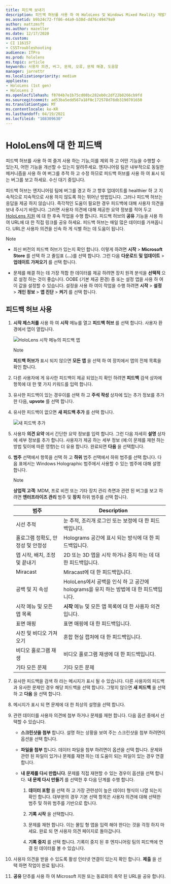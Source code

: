 ```yaml
---
title: 피드백 보내기
description: 피드백 허브를 사용 하 여 HoloLens 및 Windows Mixed Reality 개발자를 위한 실행 가능한 피드백을 만듭니다.
ms.assetid: b9b24c72-ff86-44a9-b30d-dd76c49479a9
author: mattzmsft
ms.author: mazeller
ms.date: 12/17/2020
ms.custom:
- CI 116157
- CSSTroubleshooting
audience: ITPro
ms.prod: hololens
ms.topic: article
keywords: 사용자 의견, 버그, 문제, 오류, 문제 해결, 도움말
manager: jarrettr
ms.localizationpriority: medium
appliesto:
- HoloLens (1st gen)
- HoloLens 2
ms.openlocfilehash: f8704b7e1b75cd08bc282eb0c2df22b8266cb9fd
ms.sourcegitcommit: ad53ba5edd567a18f0c172578d78db3190701650
ms.translationtype: MT
ms.contentlocale: ko-KR
ms.lasthandoff: 04/19/2021
ms.locfileid: "108309630"
---
```

# <a name="feedback-for-hololens"></a>HoloLens에 대 한 피드백

피드백 허브를 사용 하 여 즐겨 사용 하는 기능,이를 제외 하 고 어떤 기능을 수행할 수 있는지, 어떤 기능을 개선할 수 있는지 알려주세요. 엔지니어링 팀은 내부적으로 동일한 메커니즘을 사용 하 여 버그를 추적 하 고 수정 하므로 피드백 허브를 사용 하 여 표시 되는 버그를 보고 하세요. 수신 대기 중입니다.

피드백 허브는 엔지니어링 팀에 버그를 경고 하 고 향후 업데이트를 healthier 하 고 지속적으로 지속적으로 사용 하지 않도록 하는 뛰어난 방법입니다. 그러나 피드백 허브는 응답을 제공 하지 않습니다. 즉각적인 도움이 필요한 경우 피드백에 대해 사용자 의견을 보내 주시기 바랍니다. 그러면 사용자 의견에 대해 제공한 요약 정보를 적어 두고 [HoloLens 지원](https://support.microsoft.com/supportforbusiness/productselection?sapid=e9391227-fa6d-927b-0fff-f96288631b8f) 에 대 한 후속 작업을 수행 합니다. 피드백 허브의 **공유** 기능을 사용 하 여 URL에 대 한 직접 링크를 공유 하세요. 피드백 허브는 매일 많은 데이터를 가져옵니다. URL은 사용자 의견을 신속 하 게 식별 하는 데 도움이 됩니다.

> [!NOTE]  
>  
> - 최신 버전의 피드백 허브가 있는지 확인 합니다. 이렇게 하려면 **시작**  >  **Microsoft Store** 를 선택 하 고 줄임표 (**...**)를 선택 합니다. 그런 다음 **다운로드 및 업데이트**  >  **업데이트 가져오기** 를 선택 합니다.  
>  
> - 문제를 해결 하는 데 가장 적합 한 데이터를 제공 하려면 장치 원격 분석을 **선택적** 으로 설정 하는 것이 좋습니다. OOBE (기본 제공 환경) 중 또는 설정 앱을 사용 하 여이 값을 설정할 수 있습니다. 설정을 사용 하 여이 작업을 수행 하려면 **시작**  >  **설정**  >  **개인 정보**  >  **앱 진단**  >  **켜기** 를 선택 합니다.

## <a name="use-the-feedback-hub"></a>피드백 허브 사용

1. **시작 제스처를** 사용 하 여 **시작** 메뉴를 열고 **피드백 허브** 를 선택 합니다. 사용자 환경에서 앱이 열립니다.

   ![HoloLens 시작 메뉴의 피드백 앱](./images/hololens2-feedbackhub-tile.png)
   > [!NOTE]  
   > **피드백 허브가** 표시 되지 않으면 **모든 앱** 을 선택 하 여 장치에서 앱의 전체 목록을 확인 합니다.

1. 다른 사용자에 게 유사한 피드백이 제공 되었는지 확인 하려면 **피드백** 검색 상자에 항목에 대 한 몇 가지 키워드를 입력 합니다.
1. 유사한 피드백이 있는 경우이를 선택 하 고 **주석 작성** 상자에 있는 추가 정보를 추가한 다음, **upvote** 를 선택 합니다.
1. 유사한 피드백이 없으면 **새 피드백 추가** 를 선택 합니다.

   ![새 피드백 추가](./images/hololens-feedback-1.png)

1. 사용자 **의견 요약** 에서 간단한 요약 정보를 입력 합니다. 그런 다음 자세히 **설명** 상자에 세부 정보를 추가 합니다. 사용자가 제공 하는 세부 정보 (예:이 문제를 재현 하는 방법 및이에 따른 영향)는 더 유용 합니다. 완료되면 **다음** 을 선택합니다.

1. **범주** 선택에서 항목을 선택 하 고 **하위** 범주 선택에서 하위 범주를 선택 합니다. 다음 표에서는 Windows Holographic 범주에서 사용할 수 있는 범주에 대해 설명 합니다.

   > [!NOTE]  
   > **상업적 고객**: MDM, 프로 비전 또는 기타 장치 관리 측면과 관련 된 버그를 보고 하려면 **엔터프라이즈 관리** 범주 및 **장치** 하위 범주를 선택 합니다.

   |범주 |Description |
   | --- | --- |
   |시선 추적 |눈 추적, 조리개 로그인 또는 보정에 대 한 피드백입니다. |
   |홀로그램 정확도, 안정성 및 안정성 |Holograms 공간에 표시 되는 방식에 대 한 피드백입니다. |
   |앱 시작, 배치, 조정 및 끝내기 |2D 또는 3D 앱을 시작 하거나 중지 하는 데 대 한 피드백입니다. |
   |Miracast |Miracast에 대 한 피드백입니다. |
   |공백 및 지 속성 |HoloLens에서 공백을 인식 하 고 공간에 holograms을 유지 하는 방법에 대 한 피드백입니다. |
   |시작 메뉴 및 모든 앱 목록 |**시작** 메뉴 및 모든 앱 목록에 대 한 사용자 의견입니다. |
   |표면 매핑 |표면 매핑에 대 한 피드백입니다. |
   |사진 및 비디오 가져오기 |혼합 현실 캡처에 대 한 피드백입니다. |
   |비디오 홀로그램 재생 |비디오 홀로그램 재생에 대 한 피드백입니다. |
   |기타 모든 문제 |기타 모든 문제 |

1. 유사한 피드백을 검색 하 라는 메시지가 표시 될 수 있습니다. 다른 사용자의 피드백과 유사한 문제인 경우 해당 피드백을 선택 합니다. 그렇지 않으면 **새 피드백** 을 선택 하 고 **다음** 을 선택 합니다.

1. 메시지가 표시 되 면 문제에 대 한 최상의 설명을 선택 합니다.

1. 관련 데이터를 사용자 의견에 첨부 하거나 문제를 재현 합니다. 다음 옵션 중에서 선택할 수 있습니다.

   - **스크린샷을 첨부** 합니다. 설명 하는 상황을 보여 주는 스크린샷을 첨부 하려면이 옵션을 선택 합니다.
   - **파일을 첨부** 합니다. 데이터 파일을 첨부 하려면이 옵션을 선택 합니다. 문제와 관련 된 파일이 있거나 문제를 재현 하는 데 도움이 되는 파일이 있는 경우 연결 합니다.
   - **내 문제를 다시 만듭니다**. 문제를 직접 재현할 수 있는 경우이 옵션을 선택 합니다. **내 문제 다시 만들기** 를 선택한 후 다음 단계를 수행 합니다.  

     1. **데이터 포함** 을 선택 하 고 가장 관련성이 높은 데이터 형식이 나열 되는지 확인 합니다. 대부분의 경우 기본 선택 항목은 사용자 의견에 대해 선택한 범주 및 하위 범주를 기반으로 합니다.  
     1. **기록 시작** 을 선택합니다.

     1. 문제를 재현 합니다. 이는 몰입 형 앱을 입력 해야 한다는 것을 걱정 하지 마세요. 완료 되 면 사용자 의견 페이지로 돌아갑니다.
     1. **기록 중지** 를 선택 합니다. 기록이 중지 된 후 엔지니어링 팀의 피드백에 연결 된 데이터를 볼 수 있습니다.

1. 사용자 의견을 받을 수 있도록 활성 인터넷 연결이 있는지 확인 합니다. **제출** 을 선택 하면 작업이 완료 됩니다.

1. **공유** 단추를 사용 하 여 Microsoft 지원 또는 동료와의 축약 된 URL을 공유 합니다.